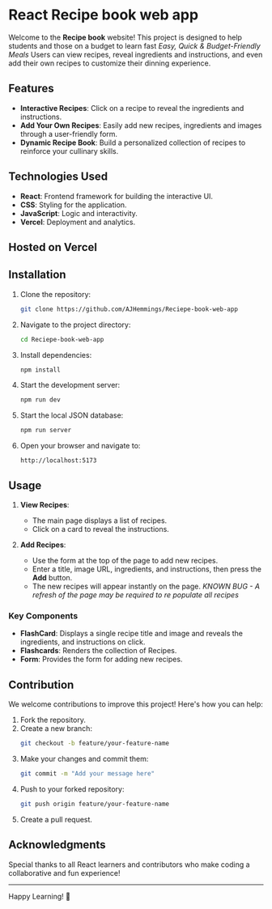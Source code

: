# React Recipe book web app

Welcome to the **Recipe book** website! This project is designed to help students and those on a budget to learn fast *Easy, Quick & Budget-Friendly Meals* Users can view recipes, reveal ingredients and instructions, and even add their own recipes to customize their dinning experience.

## Features

- **Interactive Recipes**: Click on a recipe to reveal the ingredients and instructions.
- **Add Your Own Recipes**: Easily add new recipes, ingredients and images through a user-friendly form.
- **Dynamic Recipe Book**: Build a personalized collection of recipes to reinforce your cullinary skills.

## Technologies Used

- **React**: Frontend framework for building the interactive UI.
- **CSS**: Styling for the application.
- **JavaScript**: Logic and interactivity.
- **Vercel**: Deployment and analytics.

## Hosted on Vercel

## Installation

1. Clone the repository:

   ```bash
   git clone https://github.com/AJHemmings/Reciepe-book-web-app
   ```

2. Navigate to the project directory:

   ```bash
   cd Reciepe-book-web-app

3. Install dependencies:

   ```bash
   npm install
   ```

4. Start the development server:

   ```bash
   npm run dev
   ```

5. Start the local JSON database:
   ```bash
   npm run server
   ```

6. Open your browser and navigate to:

   ```
   http://localhost:5173
   ```

## Usage

1. **View Recipes**:

   - The main page displays a list of recipes.
   - Click on a card to reveal the instructions.

2. **Add Recipes**:
   - Use the form at the top of the page to add new recipes.
   - Enter a title, image URL, ingredients, and instructions, then press the **Add** button.
   - The new recipes will appear instantly on the page. *KNOWN BUG - A refresh of the page may be required to re populate all recipes*

### Key Components

- **FlashCard**: Displays a single recipe title and image and reveals the ingredients, and instructions on click.
- **Flashcards**: Renders the collection of Recipes.
- **Form**: Provides the form for adding new recipes.

## Contribution

We welcome contributions to improve this project! Here's how you can help:

1. Fork the repository.
2. Create a new branch:
   ```bash
   git checkout -b feature/your-feature-name
   ```
3. Make your changes and commit them:
   ```bash
   git commit -m "Add your message here"
   ```
4. Push to your forked repository:
   ```bash
   git push origin feature/your-feature-name
   ```
5. Create a pull request.

## Acknowledgments

Special thanks to all React learners and contributors who make coding a collaborative and fun experience!

---

Happy Learning! 🚀
